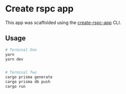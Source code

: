 # Create rspc app

This app was scaffolded using the [create-rspc-app](https://rspc.dev) CLI.

## Usage

```bash
# Terminal One
yarn
yarn dev


# Terminal Two
cargo prisma generate
cargo prisma db push
cargo run
```

